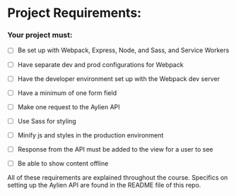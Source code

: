 # Project Requirements:

### Your project must:

-   [ ] Be set up with Webpack, Express, Node, and Sass, and Service Workers

-   [ ] Have separate dev and prod configurations for Webpack

-   [ ] Have the developer environment set up with the Webpack dev server

-   [ ] Have a minimum of one form field

-   [ ] Make one request to the Aylien API

-   [ ] Use Sass for styling

-   [ ] Minify js and styles in the production environment

-   [ ] Response from the API must be added to the view for a user to see

-   [ ] Be able to show content offline

All of these requirements are explained throughout the course. Specifics on setting up the Aylien API are found in the README file of this repo.

